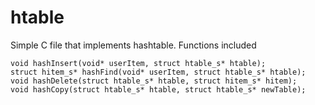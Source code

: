 # htable

Simple C file that implements hashtable.
Functions included

```
void hashInsert(void* userItem, struct htable_s* htable);
struct hitem_s* hashFind(void* userItem, struct htable_s* htable);
void hashDelete(struct htable_s* htable, struct hitem_s* hitem);
void hashCopy(struct htable_s* htable, struct htable_s* newTable);
```
